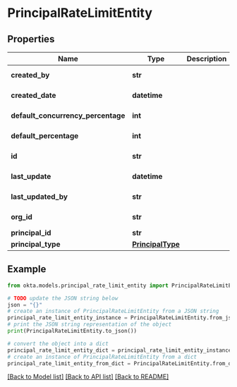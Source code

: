 # PrincipalRateLimitEntity



## Properties

Name | Type | Description | Notes
------------ | ------------- | ------------- | -------------
**created_by** | **str** |  | [optional] [readonly] 
**created_date** | **datetime** |  | [optional] [readonly] 
**default_concurrency_percentage** | **int** |  | [optional] [readonly] 
**default_percentage** | **int** |  | [optional] [readonly] 
**id** | **str** |  | [optional] [readonly] 
**last_update** | **datetime** |  | [optional] [readonly] 
**last_updated_by** | **str** |  | [optional] [readonly] 
**org_id** | **str** |  | [optional] [readonly] 
**principal_id** | **str** |  | 
**principal_type** | [**PrincipalType**](PrincipalType.md) |  | 

## Example

```python
from okta.models.principal_rate_limit_entity import PrincipalRateLimitEntity

# TODO update the JSON string below
json = "{}"
# create an instance of PrincipalRateLimitEntity from a JSON string
principal_rate_limit_entity_instance = PrincipalRateLimitEntity.from_json(json)
# print the JSON string representation of the object
print(PrincipalRateLimitEntity.to_json())

# convert the object into a dict
principal_rate_limit_entity_dict = principal_rate_limit_entity_instance.to_dict()
# create an instance of PrincipalRateLimitEntity from a dict
principal_rate_limit_entity_from_dict = PrincipalRateLimitEntity.from_dict(principal_rate_limit_entity_dict)
```
[[Back to Model list]](../README.md#documentation-for-models) [[Back to API list]](../README.md#documentation-for-api-endpoints) [[Back to README]](../README.md)


